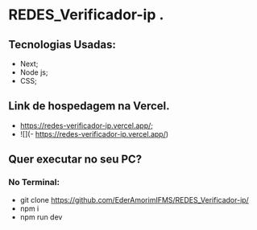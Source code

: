 # REDES_Verificador-ip .
## Tecnologias Usadas:
- Next;
- Node js;
- CSS;

## Link de hospedagem na Vercel.
- https://redes-verificador-ip.vercel.app/;
- ![](- https://redes-verificador-ip.vercel.app/)

## Quer executar no seu PC?
### No Terminal:
- git clone https://github.com/EderAmorimIFMS/REDES_Verificador-ip/
- npm i 
- npm run dev
